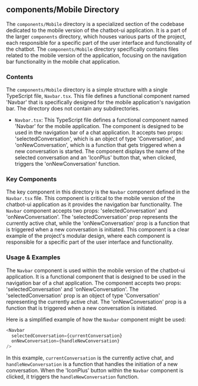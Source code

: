 
## components/Mobile Directory

The `components/Mobile` directory is a specialized section of the codebase dedicated to the mobile version of the chatbot-ui application. It is a part of the larger `components` directory, which houses various parts of the project, each responsible for a specific part of the user interface and functionality of the chatbot. The `components/Mobile` directory specifically contains files related to the mobile version of the application, focusing on the navigation bar functionality in the mobile chat application.

### Contents

The `components/Mobile` directory is a simple structure with a single TypeScript file, `Navbar.tsx`. This file defines a functional component named 'Navbar' that is specifically designed for the mobile application's navigation bar. The directory does not contain any subdirectories.

- `Navbar.tsx`: This TypeScript file defines a functional component named 'Navbar' for the mobile application. The component is designed to be used in the navigation bar of a chat application. It accepts two props: 'selectedConversation', which is an object of type 'Conversation', and 'onNewConversation', which is a function that gets triggered when a new conversation is started. The component displays the name of the selected conversation and an 'IconPlus' button that, when clicked, triggers the 'onNewConversation' function.

### Key Components

The key component in this directory is the `Navbar` component defined in the `Navbar.tsx` file. This component is critical to the mobile version of the chatbot-ui application as it provides the navigation bar functionality. The `Navbar` component accepts two props: 'selectedConversation' and 'onNewConversation'. The 'selectedConversation' prop represents the currently active chat, while the 'onNewConversation' prop is a function that is triggered when a new conversation is initiated. This component is a clear example of the project's modular design, where each component is responsible for a specific part of the user interface and functionality.

### Usage & Examples

The `Navbar` component is used within the mobile version of the chatbot-ui application. It is a functional component that is designed to be used in the navigation bar of a chat application. The component accepts two props: 'selectedConversation' and 'onNewConversation'. The 'selectedConversation' prop is an object of type 'Conversation' representing the currently active chat. The 'onNewConversation' prop is a function that is triggered when a new conversation is initiated.

Here is a simplified example of how the `Navbar` component might be used:

```typescript
<Navbar
  selectedConversation={currentConversation}
  onNewConversation={handleNewConversation}
/>
```

In this example, `currentConversation` is the currently active chat, and `handleNewConversation` is a function that handles the initiation of a new conversation. When the 'IconPlus' button within the `Navbar` component is clicked, it triggers the `handleNewConversation` function.
